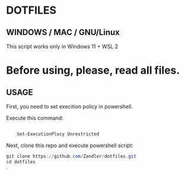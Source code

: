 # DOTFILES


## WINDOWS / MAC / GNU/Linux


This script works only in Windows 11 + WSL 2


# Before using, please, read all files. 


## USAGE

First, you need to set execition policy in powershell.

Execute this command:
```powershell

    Set-ExecutionPlocy Unrestricted

```

Next, clone this repo and execute powershell script:

```powershell
git clone https://github.com/Zandler/dotfiles.git 
cd dotfiles 
.
```

